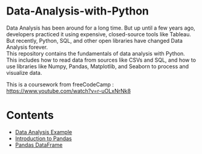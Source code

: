 # Data-Analysis-with-Python

Data Analysis has been around for a long time. But up until a few years ago, developers practiced it using expensive, closed-source tools like Tableau. But recently, Python, SQL, and other open libraries have changed Data Analysis forever.
<br>
This repository contains the fundamentals of data analysis with Python. This includes how to read data from sources like CSVs and SQL, and how to use libraries like Numpy, Pandas, Matplotlib, and Seaborn to process and visualize data.

This is a coursework from freeCodeCamp : 
https://www.youtube.com/watch?v=r-uOLxNrNk8

# Contents

- <a href="https://github.com/SaijyotiTripathy/Data-Analysis-with-Python/blob/main/Sales_data_analysis.ipynb"> Data Analysis Example </a>
- <a href="https://github.com/SaijyotiTripathy/Data-Analysis-with-Python/blob/main/Pandas_intro.ipynb"> Introduction to Pandas </a>
- <a href="https://github.com/SaijyotiTripathy/Data-Analysis-with-Python/blob/main/Pandas_DataFrame.ipynb"> Pandas DataFrame </a>
